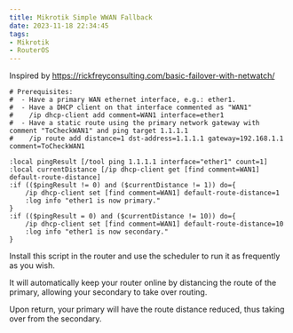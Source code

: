 ```yaml
---
title: Mikrotik Simple WWAN Fallback
date: 2023-11-18 22:34:45
tags:
- Mikrotik
- RouterOS
---
```


Inspired by https://rickfreyconsulting.com/basic-failover-with-netwatch/

```RouterOS
# Prerequisites:
#  - Have a primary WAN ethernet interface, e.g.: ether1.
#  - Have a DHCP client on that interface commented as "WAN1"
#    /ip dhcp-client add comment=WAN1 interface=ether1
#  - Have a static route using the primary network gateway with comment "ToCheckWAN1" and ping target 1.1.1.1
#    /ip route add distance=1 dst-address=1.1.1.1 gateway=192.168.1.1 comment=ToCheckWAN1

:local pingResult [/tool ping 1.1.1.1 interface="ether1" count=1]
:local currentDistance [/ip dhcp-client get [find comment=WAN1] default-route-distance]
:if (($pingResult != 0) and ($currentDistance != 1)) do={
    /ip dhcp-client set [find comment=WAN1] default-route-distance=1
    :log info "ether1 is now primary."
}
:if (($pingResult = 0) and ($currentDistance != 10)) do={
    /ip dhcp-client set [find comment=WAN1] default-route-distance=10
    :log info "ether1 is now secondary."
}
```

Install this script in the router and use the scheduler to run it as frequently as you wish.

It will automatically keep your router online by distancing the route of the primary, allowing your secondary to take over routing.

Upon return, your primary will have the route distance reduced, thus taking over from the secondary.